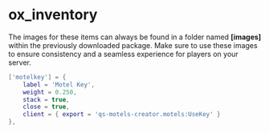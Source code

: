 # ox\_inventory

The images for these items can always be found in a folder named **\[images]** within the previously downloaded package. Make sure to use these images to ensure consistency and a seamless experience for players on your server.

```lua
['motelkey'] = {
    label = 'Motel Key',
    weight = 0.250,
    stack = true,
    close = true,
    client = { export = 'qs-motels-creator.motels:UseKey' }
},
```

